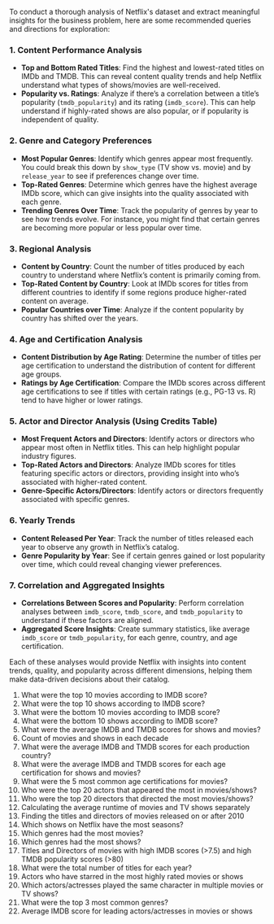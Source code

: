 To conduct a thorough analysis of Netflix's dataset and extract meaningful insights for the business problem, here are some recommended queries and directions for exploration:

### 1. **Content Performance Analysis**
   - **Top and Bottom Rated Titles**: Find the highest and lowest-rated titles on IMDb and TMDB. This can reveal content quality trends and help Netflix understand what types of shows/movies are well-received.
   - **Popularity vs. Ratings**: Analyze if there’s a correlation between a title’s popularity (`tmdb_popularity`) and its rating (`imdb_score`). This can help understand if highly-rated shows are also popular, or if popularity is independent of quality.

### 2. **Genre and Category Preferences**
   - **Most Popular Genres**: Identify which genres appear most frequently. You could break this down by `show_type` (TV show vs. movie) and by `release_year` to see if preferences change over time.
   - **Top-Rated Genres**: Determine which genres have the highest average IMDb score, which can give insights into the quality associated with each genre.
   - **Trending Genres Over Time**: Track the popularity of genres by year to see how trends evolve. For instance, you might find that certain genres are becoming more popular or less popular over time.

### 3. **Regional Analysis**
   - **Content by Country**: Count the number of titles produced by each country to understand where Netflix’s content is primarily coming from.
   - **Top-Rated Content by Country**: Look at IMDb scores for titles from different countries to identify if some regions produce higher-rated content on average.
   - **Popular Countries over Time**: Analyze if the content popularity by country has shifted over the years.

### 4. **Age and Certification Analysis**
   - **Content Distribution by Age Rating**: Determine the number of titles per age certification to understand the distribution of content for different age groups.
   - **Ratings by Age Certification**: Compare the IMDb scores across different age certifications to see if titles with certain ratings (e.g., PG-13 vs. R) tend to have higher or lower ratings.

### 5. **Actor and Director Analysis (Using Credits Table)**
   - **Most Frequent Actors and Directors**: Identify actors or directors who appear most often in Netflix titles. This can help highlight popular industry figures.
   - **Top-Rated Actors and Directors**: Analyze IMDb scores for titles featuring specific actors or directors, providing insight into who’s associated with higher-rated content.
   - **Genre-Specific Actors/Directors**: Identify actors or directors frequently associated with specific genres.

### 6. **Yearly Trends**
   - **Content Released Per Year**: Track the number of titles released each year to observe any growth in Netflix’s catalog.
   - **Genre Popularity by Year**: See if certain genres gained or lost popularity over time, which could reveal changing viewer preferences.

### 7. **Correlation and Aggregated Insights**
   - **Correlations Between Scores and Popularity**: Perform correlation analyses between `imdb_score`, `tmdb_score`, and `tmdb_popularity` to understand if these factors are aligned.
   - **Aggregated Score Insights**: Create summary statistics, like average `imdb_score` or `tmdb_popularity`, for each genre, country, and age certification.

Each of these analyses would provide Netflix with insights into content trends, quality, and popularity across different dimensions, helping them make data-driven decisions about their catalog.


1. What were the top 10 movies according to IMDB score?
2. What were the top 10 shows according to IMDB score? 
3. What were the bottom 10 movies according to IMDB score? 
4. What were the bottom 10 shows according to IMDB score? 
5. What were the average IMDB and TMDB scores for shows and movies? 
6. Count of movies and shows in each decade
7. What were the average IMDB and TMDB scores for each production country?
8. What were the average IMDB and TMDB scores for each age certification for shows and movies?
9. What were the 5 most common age certifications for movies?
10. Who were the top 20 actors that appeared the most in movies/shows? 
11. Who were the top 20 directors that directed the most movies/shows? 
12. Calculating the average runtime of movies and TV shows separately
13. Finding the titles and  directors of movies released on or after 2010
14. Which shows on Netflix have the most seasons?
15. Which genres had the most movies? 
16. Which genres had the most shows? 
17. Titles and Directors of movies with high IMDB scores (>7.5) and high TMDB popularity scores (>80) 
18. What were the total number of titles for each year? 
19. Actors who have starred in the most highly rated movies or shows
20. Which actors/actresses played the same character in multiple movies or TV shows? 
21. What were the top 3 most common genres?
22. Average IMDB score for leading actors/actresses in movies or shows 
